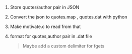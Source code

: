 1. Store quotes/author pair in JSON
2. Convert the json to quotes.map , quotes.dat with python
3. Make motivate.c to read from that

2. format for quotes,author pair in .dat file
     > Maybe add a custom delimiter for fgets
